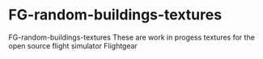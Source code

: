 # FG-random-buildings-textures
FG-random-buildings-textures
These are work in progess textures for the open source flight simulator Flightgear
